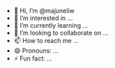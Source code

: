 - 👋 Hi, I’m @majuneliw
- 👀 I’m interested in ...
- 🌱 I’m currently learning ...
- 💞️ I’m looking to collaborate on ...
- 📫 How to reach me ...
- 😄 Pronouns: ...
- ⚡ Fun fact: ...

<!---
majuneliw/majuneliw is a ✨ special ✨ repository because its `README.md` (this file) appears on your GitHub profile.
You can click the Preview link to take a look at your changes.
--->
